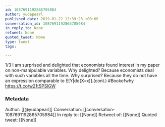 ```yaml
---
id: 1087691192865705984
author: yudapearl
published_date: 2019-01-22 12:39:23 +00:00
conversation_id: 1087691192865705984
in_reply_to: None
retweet: None
quoted_tweet: None
type: tweet
tags:

---
```


1/3
I am surprised and delighted that economists found  interest in my paper on non-manipulable variables. Why delighted? Because economists deal with such variables all the time. Why surprised? Because they do not have an expression comparable to E[Y|do(X=x)].(cont.) #Bookofwhy https://t.co/w21tSPSlGW

### Metadata

Author: [[@yudapearl]]
Conversation: [[conversation-1087691192865705984]]
In reply to: [[None]]
Retweet of: [[None]]
Quoted tweet: [[None]]
